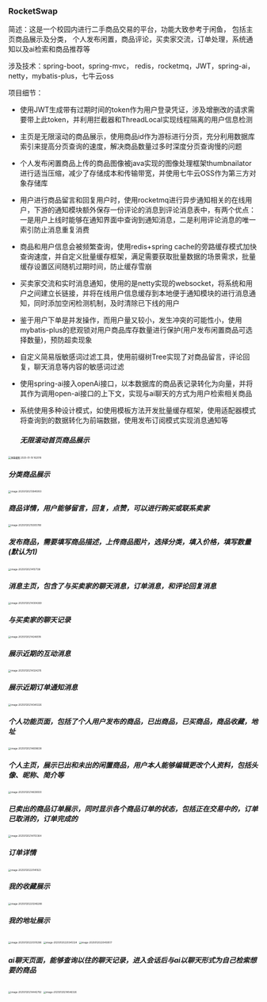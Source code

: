 ### RocketSwap

简述：这是一个校园内进行二手商品交易的平台，功能大致参考于闲鱼， 包括主页商品展示及分类， 个人发布闲置，商品评论，买卖家交流，订单处理，系统通知以及ai检索和商品推荐等

涉及技术：spring-boot，spring-mvc， redis，rocketmq，JWT，spring-ai，netty，mybatis-plus，七牛云oss

项目细节：

* 使用JWT生成带有过期时间的token作为用户登录凭证，涉及增删改的请求需要带上此token，并利用拦截器和ThreadLocal实现线程隔离的用户信息检测

* 主页是无限滚动的商品展示，使用商品id作为游标进行分页，充分利用数据库索引来提高分页查询的速度，解决商品数量过多时深度分页查询慢的问题

* 个人发布闲置商品上传的商品图像被java实现的图像处理框架thumbnailator进行适当压缩，减少了存储成本和传输带宽，并使用七牛云OSS作为第三方对象存储库

* 用户进行商品留言和回复用户时，使用rocketmq进行异步通知相关的在线用户，下游的通知模块额外保存一份评论的消息到评论消息表中，有两个优点：一是用户上线时能够在通知界面中查询到通知消息，二是利用评论消息的唯一索引防止消息重复消费

* 商品和用户信息会被频繁查询，使用redis+spring cache的旁路缓存模式加快查询速度，并自定义批量缓存框架，满足需要获取批量数据的场景需求，批量缓存设置区间随机过期时间，防止缓存雪崩

* 买卖家交流和实时消息通知，使用的是netty实现的websocket，将系统和用户之间建立长链接，并将在线用户信息缓存到本地便于通知模块的进行消息通知，同时添加空闲检测机制，及时清除已下线的用户

* 鉴于用户下单是并发操作，而用户量又较小，发生冲突的可能性小，使用mybatis-plus的悲观锁对用户商品库存数量进行保护(用户发布闲置商品可选择数量)，预防超卖现象

* 自定义简易版敏感词过滤工具，使用前缀树Tree实现了对商品留言，评论回复，聊天消息等内容的敏感词过滤

* 使用spring-ai接入openAi接口，以本数据库的商品表记录转化为向量，并将其作为调用open-ai接口的上下文，实现与ai聊天的方式为用户检索相关商品

* 系统使用多种设计模式，如使用模板方法开发批量缓存框架，使用适配器模式将查询到的数据转化为前端数据，使用发布订阅模式实现消息通知等

  ##### 无限滚动首页商品展示

  

<img src="README/屏幕截图 2025-01-19 162018.png" alt="屏幕截图 2025-01-19 162018" style="zoom:33%;" />

##### 分类商品展示

<img src="README/image-20250120213945950.png" alt="image-20250120213945950" style="zoom:33%;" />

##### 商品详情，用户能够留言，回复，点赞，可以进行购买或联系卖家

<img src="README/image-20250120215005789.png" alt="image-20250120215005789" style="zoom:33%;" />

##### 发布商品，需要填写商品描述，上传商品图片，选择分类，填入价格，填写数量(默认为1)

<img src="README/image-20250120214157138.png" alt="image-20250120214157138" style="zoom:33%;" />

##### 消息主页，包含了与买卖家的聊天消息，订单消息，和评论回复消息

<img src="README/image-20250120214304269.png" alt="image-20250120214304269" style="zoom:33%;" />

##### 与买卖家的聊天记录

<img src="README/image-20250120214246518.png" alt="image-20250120214246518" style="zoom:33%;" />

##### 展示近期的互动消息



<img src="README/image-20250120214324276.png" alt="image-20250120214324276" style="zoom:33%;" />

##### 展示近期订单通知消息

<img src="README/image-20250120214340226.png" alt="image-20250120214340226" style="zoom:33%;" />





##### 个人功能页面，包括了个人用户发布的商品，已出商品，已买商品，商品收藏，地址

<img src="README/image-20250120214608638.png" alt="image-20250120214608638" style="zoom:33%;" />

##### 个人主页，展示已出和未出的闲置商品，用户本人能够编辑更改个人资料，包括头像、昵称、简介等

<img src="README/image-20250120214639930.png" alt="image-20250120214639930" style="zoom:33%;" />

##### 已卖出的商品订单展示，同时显示各个商品订单的状态，包括正在交易中的，订单已取消的，订单完成的

<img src="README/image-20250120214703364.png" alt="image-20250120214703364" style="zoom:33%;" />

##### 订单详情

<img src="README/image-20250120220141923.png" alt="image-20250120220141923" style="zoom:33%;" />

##### 我的收藏展示

<img src="README/image-20250120220246288.png" alt="image-20250120220246288" style="zoom:33%;" />

##### 我的地址展示

<img src="README/image-20250120220310296.png" alt="image-20250120220310296" style="zoom:33%;" />

<img src="README/image-20250120220345324.png" alt="image-20250120220345324" style="zoom:33%;" />

<img src="README/image-20250120220459517.png" alt="image-20250120220459517" style="zoom:33%;" />

##### ai聊天页面，能够查询以往的聊天记录，进入会话后与ai以聊天形式为自己检索想要的商品

<img src="README/image-20250120214442792.png" alt="image-20250120214442792" style="zoom:33%;" />

<img src="README/image-20250120214546326.png" alt="image-20250120214546326" style="zoom:33%;" />
